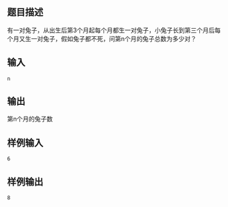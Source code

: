 ## 题目描述  
有一对兔子，从出生后第3个月起每个月都生一对兔子，小兔子长到第三个月后每个月又生一对兔子，假如兔子都不死，问第n个月的兔子总数为多少对？ 

## 输入  
```
n
```

## 输出  
第n个月的兔子数

## 样例输入
```
6
```

## 样例输出
```
8
```